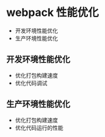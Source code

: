 # webpack 性能优化
* 开发环境性能优化
* 生产环境性能优化

## 开发环境性能优化
* 优化打包构建速度
* 优化代码调试


## 生产环境性能优化
* 优化打包构建速度
* 优化代码运行的性能